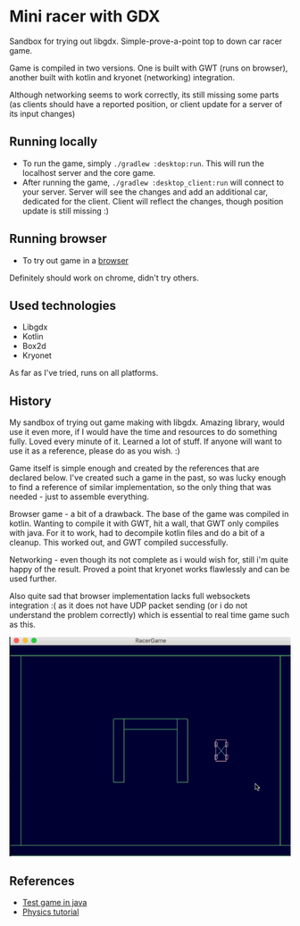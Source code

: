 # Mini racer with GDX

Sandbox for trying out libgdx. Simple-prove-a-point top to down car racer game. 

Game is compiled in two versions. One is built with GWT (runs on browser), another built with kotlin and kryonet (networking) integration. 

Although networking seems to work correctly, its still missing some parts (as clients should have a reported position, or client update for a server of its input changes)

## Running locally

* To run the game, simply `./gradlew :desktop:run`. This will run the localhost server and the core game. 
* After running the game, `./gradlew :desktop_client:run` will connect to your server. Server will see the changes and add an additional car, dedicated for the client. Client will reflect the changes, though position update is still missing :)

## Running browser

* To try out game in a [browser](http://545149.s.dedikuoti.lt/racer/)

Definitely should work on chrome, didn't try others.

## Used technologies

* Libgdx
* Kotlin
* Box2d
* Kryonet

As far as I've tried, runs on all platforms.

## History

My sandbox of trying out game making with libgdx. Amazing library, would use it even more, if I would have the time and resources to do something fully. Loved every minute of it. Learned a lot of stuff. If anyone will want to use it as a reference, please do as you wish. :)

Game itself is simple enough and created by the references that are declared below. I've created such a game in the past, so was lucky enough to find a reference of similar implementation, so the only thing that was needed - just to assemble everything. 

Browser game - a bit of a drawback. The base of the game was compiled in kotlin. Wanting to compile it with GWT, hit a wall, that GWT only compiles with java. For it to work, had to decompile kotlin files and do a bit of a cleanup. This worked out, and GWT compiled successfully. 

Networking - even though its not complete as i would wish for, still i'm quite happy of the result. Proved a point that kryonet works flawlessly and can be used further. 

Also quite sad that browser implementation lacks full websockets integration :( as it does not have UDP packet sending (or i do not understand the problem correctly) which is essential to real time game such as this. 

![Racer game](imgs/racer.gif)

## References

* [Test game in java](https://github.com/signalsin/Racer)
* [Physics tutorial](http://www.iforce2d.net/b2dtut/top-down-car)
